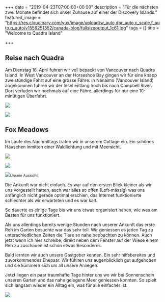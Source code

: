 +++
date = "2019-04-23T07:00:00+00:00"
description = "Für die nächsten zwei Monate befindet sich unser Zuhause auf einer der Discovery Islands."
featured_image = "https://res.cloudinary.com/yux/image/upload/w_auto,dpr_auto,c_scale,f_auto,q_auto/v1556251352/canada-blog/fullsizeoutput_1c61.jpg"
tags = []
title = "Welcome to Quadra Island"

+++
## Reise nach Quadra

Am Dienstag 16. April fuhren wir voll bepackt von Vancouver nach Quadra Island. In West Vancouver an der Horseshoe Bay gingen wir für eine knapp zweistündige Fahrt auf eine grosse Fähre. In Nanaimo (Vancouver Island) angekommen fuhren wir der Insel entlang hoch bis nach Campbell River. Dort verluden wir nochmals auf eine Fähre, allerdings für nur eine 10-minütigen Überfahrt.

![](https://res.cloudinary.com/yux/image/upload/w_auto,dpr_auto,c_scale,f_auto,q_auto/v1556251827/canada-blog/IMG_1442.jpg)

![](https://res.cloudinary.com/yux/image/upload/w_auto,dpr_auto,c_scale,f_auto,q_auto/v1556251730/canada-blog/IMG_1440.jpg)

## Fox Meadows

Im Laufe des Nachmittags trafen wir in unserem Cottage ein. Ein schönes Häuschen inmitten einer Waldlichtung und mit Meersicht.

![](https://res.cloudinary.com/yux/image/upload/w_auto,dpr_auto,c_scale,f_auto,q_auto/v1557718359/canada-blog/IMG_6993.jpg)

![](https://res.cloudinary.com/yux/image/upload/w_auto,dpr_auto,c_scale,f_auto,q_auto/v1557718880/canada-blog/fullsizeoutput_1c7d.jpg)

![](https://res.cloudinary.com/yux/image/upload/w_auto,dpr_auto,c_scale,f_auto,q_auto/v1557719101/canada-blog/IMG_6997.jpg)<small>Unsere Aussicht</small> 

Die Ankunft war nicht einfach. Es war auf den ersten Blick kleiner als wir uns vorgestellt hatten, auch war alles so offen (Loft-mässig) was uns anfänglich nicht gerade optimal erschien, das Internet funktionierte schlechter als wir erwarteten und es war kalt.

So dauerte es einige Tage bis wir uns etwas organisiert haben, wie was am Besten für uns funktioniert.

Als uns allerdings bereits wenige Stunden nach unserer Ankunft das erste Reh im Garten besuchte war das sehr toll. Wir geniessen es jeden Tag zu unterschiedlichen Zeiten die Tiere so nahe beobachten zu können. Auch jetzt wenn ich hier schreibe, direkt neben dem Fenster auf der Wiese einem Reh zu zuschauen ist schon etwas Besonderes.

Bald lernten wir auch unsere Gastgeber kennen. Ein sehr hilfsbereites und zuvorkommendes Ehepaar. Wir fühlten uns augenblicklich gut aufgehoben und sie kümmern sich um all unsere Anliegen.

Jetzt liegen ein paar traumhafte Tage hinter uns wo wir bei Sonnenschein unseren Garten und das nahe gelegene Meer geniessen konnten. So spielt sich langsam wieder ein Alltag ein, was für alle einfacher ist.

![](https://res.cloudinary.com/yux/image/upload/w_auto,dpr_auto,c_scale,f_auto,q_auto/v1556252553/canada-blog/IMG_6919.jpg)
